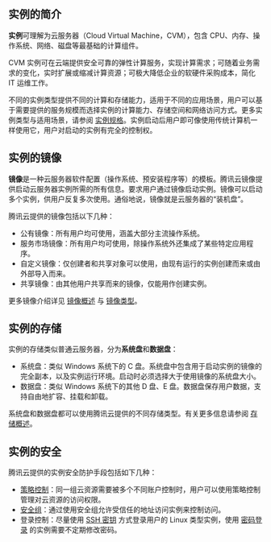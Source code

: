 ## 实例的简介
**实例**可理解为云服务器（Cloud Virtual Machine，CVM），包含 CPU、内存、操作系统、网络、磁盘等最基础的计算组件。

CVM 实例可在云端提供安全可靠的弹性计算服务，实现计算需求；可随着业务需求的变化，实时扩展或缩减计算资源；可极大降低企业的软硬件采购成本，简化 IT 运维工作。

不同的实例类型提供不同的计算和存储能力，适用于不同的应用场景，用户可以基于需要提供的服务规模而选择实例的计算能力、存储空间和网络访问方式。更多实例类型与适用场景，请参阅 [实例规格](https://cloud.tencent.com/document/product/213/11518)。实例启动后用户即可像使用传统计算机一样使用它，用户对启动的实例有完全的控制权。

## 实例的镜像
**镜像**是一种云服务器软件配置（操作系统、预安装程序等）的模板。腾讯云镜像提供启动云服务器实例所需的所有信息。要求用户通过镜像启动实例。镜像可以启动多个实例，供用户反复多次使用。通俗地说，镜像就是云服务器的“装机盘”。

腾讯云提供的镜像包括以下几种：
 - 公有镜像：所有用户均可使用，涵盖大部分主流操作系统。
 - 服务市场镜像：所有用户均可使用，除操作系统外还集成了某些特定应用程序。
 - 自定义镜像：仅创建者和共享对象可以使用，由现有运行的实例创建而来或由外部导入而来。
 - 共享镜像：由其他用户共享而来的镜像，仅能用作创建实例。

更多镜像介绍详见 [镜像概述](https://cloud.tencent.com/document/product/213/4940) 与 [镜像类型](https://cloud.tencent.com/document/product/213/4941)。

## 实例的存储
实例的存储类似普通云服务器，分为**系统盘**和**数据盘**：
- 系统盘：类似 Windows 系统下的 C 盘。系统盘中包含用于启动实例的镜像的完全副本，以及实例运行环境。启动时必须选择大于使用镜像的系统盘大小。
- 数据盘：类似 Windows 系统下的其他 D 盘、E 盘。数据盘保存用户数据，支持自由地扩容、挂载和卸载。

系统盘和数据盘都可以使用腾讯云提供的不同存储类型。有关更多信息请参阅 [存储概述](https://cloud.tencent.com/document/product/213/4952)。

## 实例的安全

腾讯云提供的实例安全防护手段包括如下几种：
- [策略控制](https://cloud.tencent.com/document/product/598/10601)：同一组云资源需要被多个不同账户控制时，用户可以使用策略控制管理对云资源的访问权限。
-  [安全组](https://cloud.tencent.com/document/product/213/12452)：通过使用安全组允许受信任的地址访问实例来控制访问。
- 登录控制：尽量使用 [SSH 密钥](https://cloud.tencent.com/document/product/213/6092) 方式登录用户的 Linux 类型实例，使用 [密码登录](https://cloud.tencent.com/document/product/213/6093) 的实例需要不定期修改密码。


